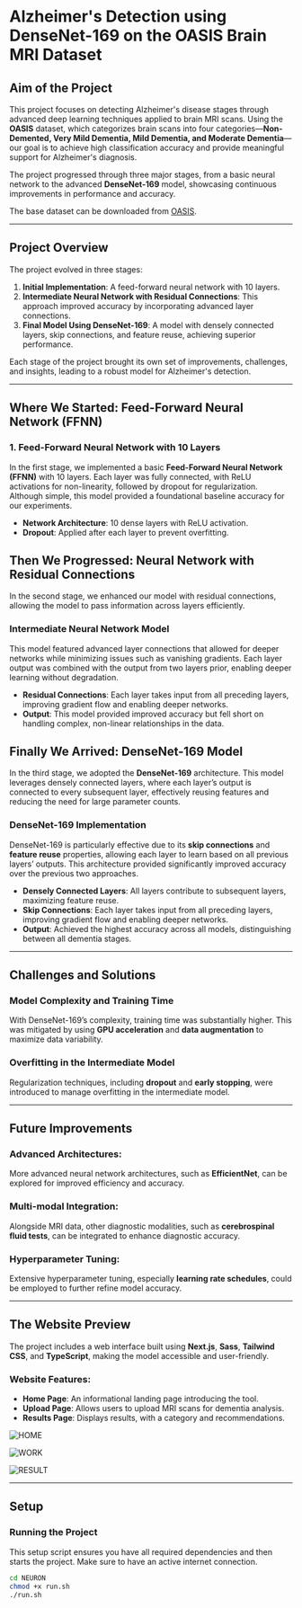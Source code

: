 # Alzheimer's Detection using DenseNet-169 on the OASIS Brain MRI Dataset

## Aim of the Project

This project focuses on detecting Alzheimer's disease stages through advanced deep learning techniques applied to brain MRI scans. Using the **OASIS** dataset, which categorizes brain scans into four categories—**Non-Demented, Very Mild Dementia, Mild Dementia, and Moderate Dementia**—our goal is to achieve high classification accuracy and provide meaningful support for Alzheimer's diagnosis.

The project progressed through three major stages, from a basic neural network to the advanced **DenseNet-169** model, showcasing continuous improvements in performance and accuracy.

The base dataset can be downloaded from [OASIS](https://www.kaggle.com/datasets/ninadaithal/imagesoasis?select=Data).

---

## Project Overview

The project evolved in three stages:

1. **Initial Implementation**: A feed-forward neural network with 10 layers.
2. **Intermediate Neural Network with Residual Connections**: This approach improved accuracy by incorporating advanced layer connections.
3. **Final Model Using DenseNet-169**: A model with densely connected layers, skip connections, and feature reuse, achieving superior performance.

Each stage of the project brought its own set of improvements, challenges, and insights, leading to a robust model for Alzheimer's detection.

---

## Where We Started: Feed-Forward Neural Network (FFNN)

### 1. Feed-Forward Neural Network with 10 Layers

In the first stage, we implemented a basic **Feed-Forward Neural Network (FFNN)** with 10 layers. Each layer was fully connected, with ReLU activations for non-linearity, followed by dropout for regularization. Although simple, this model provided a foundational baseline accuracy for our experiments.

- **Network Architecture**: 10 dense layers with ReLU activation.
- **Dropout**: Applied after each layer to prevent overfitting.

## Then We Progressed: Neural Network with Residual Connections

In the second stage, we enhanced our model with residual connections, allowing the model to pass information across layers efficiently.

### Intermediate Neural Network Model

This model featured advanced layer connections that allowed for deeper networks while minimizing issues such as vanishing gradients. Each layer output was combined with the output from two layers prior, enabling deeper learning without degradation.

- **Residual Connections**: Each layer takes input from all preceding layers, improving gradient flow and enabling deeper networks.
- **Output**: This model provided improved accuracy but fell short on handling complex, non-linear relationships in the data.

## Finally We Arrived: DenseNet-169 Model

In the third stage, we adopted the **DenseNet-169** architecture. This model leverages densely connected layers, where each layer’s output is connected to every subsequent layer, effectively reusing features and reducing the need for large parameter counts.

### DenseNet-169 Implementation

DenseNet-169 is particularly effective due to its **skip connections** and **feature reuse** properties, allowing each layer to learn based on all previous layers’ outputs. This architecture provided significantly improved accuracy over the previous two approaches.

- **Densely Connected Layers**: All layers contribute to subsequent layers, maximizing feature reuse.
- **Skip Connections**: Each layer takes input from all preceding layers, improving gradient flow and enabling deeper networks.
- **Output**: Achieved the highest accuracy across all models, distinguishing between all dementia stages.

---

## Challenges and Solutions

### Model Complexity and Training Time
With DenseNet-169’s complexity, training time was substantially higher. This was mitigated by using **GPU acceleration** and **data augmentation** to maximize data variability.

### Overfitting in the Intermediate Model
Regularization techniques, including **dropout** and **early stopping**, were introduced to manage overfitting in the intermediate model.

---

## Future Improvements

### Advanced Architectures:
More advanced neural network architectures, such as **EfficientNet**, can be explored for improved efficiency and accuracy.

### Multi-modal Integration:
Alongside MRI data, other diagnostic modalities, such as **cerebrospinal fluid tests**, can be integrated to enhance diagnostic accuracy.

### Hyperparameter Tuning:
Extensive hyperparameter tuning, especially **learning rate schedules**, could be employed to further refine model accuracy.

---

## The Website Preview

The project includes a web interface built using **Next.js**, **Sass**, **Tailwind CSS**, and **TypeScript**, making the model accessible and user-friendly.

### Website Features:

- **Home Page**: An informational landing page introducing the tool.
- **Upload Page**: Allows users to upload MRI scans for dementia analysis.
- **Results Page**: Displays results, with a category and recommendations.

![HOME](https://github.com/ragavpn/NEURON/assets/118587215/20b14e7c-4b91-4746-a1a0-585e3a77d922)

![WORK](https://github.com/ragavpn/NEURON/assets/118587215/d9e58df5-91c5-41f8-b920-9dd283044163)

![RESULT](https://github.com/ragavpn/NEURON/assets/118587215/d8a5acc7-8271-4e4a-9122-24079d3d9599)

---

## Setup

### Running the Project

This setup script ensures you have all required dependencies and then starts the project. Make sure to have an active internet connection.

```bash
cd NEURON
chmod +x run.sh
./run.sh
